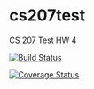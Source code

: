 # cs207test
CS 207 Test HW 4

[![Build Status](https://travis-ci.org/leonardloo/cs207test?branch=master)](https://travis-ci.org/leonardloo/cs207test)

[![Coverage Status](https://coveralls.io/repos/github/leonardloo/cs207test/badge.svg?branch=master)](https://coveralls.io/github/leonardloo/cs207test?branch=master)
